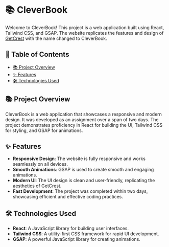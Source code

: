 # 📚 CleverBook

Welcome to CleverBook! This project is a web application built using React, Tailwind CSS, and GSAP. The website replicates the features and design of [GetCrest](https://www.getcrest.ai/) with the name changed to CleverBook.

## 📖 Table of Contents

- [📚 Project Overview](#-project-overview)
- [✨ Features](#-features)
- [🛠️ Technologies Used](#️-technologies-used)

## 📚 Project Overview

CleverBook is a web application that showcases a responsive and modern design. It was developed as an assignment over a span of two days. The project demonstrates proficiency in React for building the UI, Tailwind CSS for styling, and GSAP for animations.

## ✨ Features

- **Responsive Design**: The website is fully responsive and works seamlessly on all devices.
- **Smooth Animations**: GSAP is used to create smooth and engaging animations.
- **Modern UI**: The UI design is clean and user-friendly, replicating the aesthetics of GetCrest.
- **Fast Development**: The project was completed within two days, showcasing efficient and effective coding practices.

## 🛠️ Technologies Used

- **React**: A JavaScript library for building user interfaces.
- **Tailwind CSS**: A utility-first CSS framework for rapid UI development.
- **GSAP**: A powerful JavaScript library for creating animations.
